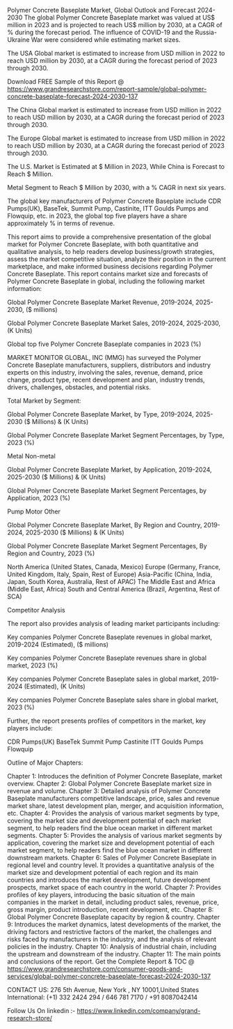 Polymer Concrete Baseplate Market, Global Outlook and Forecast 2024-2030
The global Polymer Concrete Baseplate market was valued at US$ million in 2023 and is projected to reach US$ million by 2030, at a CAGR of % during the forecast period. The influence of COVID-19 and the Russia-Ukraine War were considered while estimating market sizes.

The USA Global market is estimated to increase from USD million in 2022 to reach USD million by 2030, at a CAGR during the forecast period of 2023 through 2030.

Download FREE Sample of this Report @ https://www.grandresearchstore.com/report-sample/global-polymer-concrete-baseplate-forecast-2024-2030-137

The China Global market is estimated to increase from USD million in 2022 to reach USD million by 2030, at a CAGR during the forecast period of 2023 through 2030.

The Europe Global market is estimated to increase from USD million in 2022 to reach USD million by 2030, at a CAGR during the forecast period of 2023 through 2030.

The U.S. Market is Estimated at $ Million in 2023, While China is Forecast to Reach $ Million.

Metal Segment to Reach $ Million by 2030, with a % CAGR in next six years.

The global key manufacturers of Polymer Concrete Baseplate include CDR Pumps(UK), BaseTek, Summit Pump, Castinite, ITT Goulds Pumps and Flowquip, etc. in 2023, the global top five players have a share approximately % in terms of revenue.

This report aims to provide a comprehensive presentation of the global market for Polymer Concrete Baseplate, with both quantitative and qualitative analysis, to help readers develop business/growth strategies, assess the market competitive situation, analyze their position in the current marketplace, and make informed business decisions regarding Polymer Concrete Baseplate. This report contains market size and forecasts of Polymer Concrete Baseplate in global, including the following market information:

Global Polymer Concrete Baseplate Market Revenue, 2019-2024, 2025-2030, ($ millions)

Global Polymer Concrete Baseplate Market Sales, 2019-2024, 2025-2030, (K Units)

Global top five Polymer Concrete Baseplate companies in 2023 (%)

MARKET MONITOR GLOBAL, INC (MMG) has surveyed the Polymer Concrete Baseplate manufacturers, suppliers, distributors and industry experts on this industry, involving the sales, revenue, demand, price change, product type, recent development and plan, industry trends, drivers, challenges, obstacles, and potential risks.

Total Market by Segment:

Global Polymer Concrete Baseplate Market, by Type, 2019-2024, 2025-2030 ($ Millions) & (K Units)

Global Polymer Concrete Baseplate Market Segment Percentages, by Type, 2023 (%)

Metal
Non-metal

Global Polymer Concrete Baseplate Market, by Application, 2019-2024, 2025-2030 ($ Millions) & (K Units)

Global Polymer Concrete Baseplate Market Segment Percentages, by Application, 2023 (%)

Pump
Motor
Other

Global Polymer Concrete Baseplate Market, By Region and Country, 2019-2024, 2025-2030 ($ Millions) & (K Units)

Global Polymer Concrete Baseplate Market Segment Percentages, By Region and Country, 2023 (%)

North America (United States, Canada, Mexico)
Europe (Germany, France, United Kingdom, Italy, Spain, Rest of Europe)
Asia-Pacific (China, India, Japan, South Korea, Australia, Rest of APAC)
The Middle East and Africa (Middle East, Africa)
South and Central America (Brazil, Argentina, Rest of SCA)

Competitor Analysis

The report also provides analysis of leading market participants including:

Key companies Polymer Concrete Baseplate revenues in global market, 2019-2024 (Estimated), ($ millions)

Key companies Polymer Concrete Baseplate revenues share in global market, 2023 (%)

Key companies Polymer Concrete Baseplate sales in global market, 2019-2024 (Estimated), (K Units)

Key companies Polymer Concrete Baseplate sales share in global market, 2023 (%)

Further, the report presents profiles of competitors in the market, key players include:

CDR Pumps(UK)
BaseTek
Summit Pump
Castinite
ITT Goulds Pumps
Flowquip

Outline of Major Chapters:

Chapter 1: Introduces the definition of Polymer Concrete Baseplate, market overview.
Chapter 2: Global Polymer Concrete Baseplate market size in revenue and volume.
Chapter 3: Detailed analysis of Polymer Concrete Baseplate manufacturers competitive landscape, price, sales and revenue market share, latest development plan, merger, and acquisition information, etc.
Chapter 4: Provides the analysis of various market segments by type, covering the market size and development potential of each market segment, to help readers find the blue ocean market in different market segments.
Chapter 5: Provides the analysis of various market segments by application, covering the market size and development potential of each market segment, to help readers find the blue ocean market in different downstream markets.
Chapter 6: Sales of Polymer Concrete Baseplate in regional level and country level. It provides a quantitative analysis of the market size and development potential of each region and its main countries and introduces the market development, future development prospects, market space of each country in the world.
Chapter 7: Provides profiles of key players, introducing the basic situation of the main companies in the market in detail, including product sales, revenue, price, gross margin, product introduction, recent development, etc.
Chapter 8: Global Polymer Concrete Baseplate capacity by region & country.
Chapter 9: Introduces the market dynamics, latest developments of the market, the driving factors and restrictive factors of the market, the challenges and risks faced by manufacturers in the industry, and the analysis of relevant policies in the industry.
Chapter 10: Analysis of industrial chain, including the upstream and downstream of the industry.
Chapter 11: The main points and conclusions of the report.
Get the Complete Report & TOC @ https://www.grandresearchstore.com/consumer-goods-and-services/global-polymer-concrete-baseplate-forecast-2024-2030-137

CONTACT US:
276 5th Avenue, New York , NY 10001,United States
International: (+1) 332 2424 294 / 646 781 7170 / +91 8087042414

Follow Us On linkedin :- https://www.linkedin.com/company/grand-research-store/
